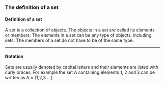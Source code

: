 ### The definition of a set

#### Definition of a set

A set is a collection of objects. The objects in a set are called its elements or members. The elements in a set can be any type of objects, including sets. The members of a set do not have to be of the same type.

---

#### Notation

Sets are usually denoted by capital letters and their elements are listed with curly braces.
For example the set A containing elements 1, 2 and 3 can be written as A = {1,2,3....}

